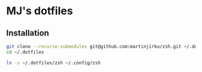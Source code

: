 # MJ's dotfiles

## Installation

```bash
git clone --recurse-submodules git@github.com:martinjirku/zsh.git ~/.dotfiles
cd ~/.dotfiles

ln -s ~/.dotfiles/zsh ~/.config/zsh
```
